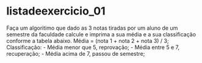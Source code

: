 # listadeexercicio_01
Faça um algoritimo que dado as 3 notas tiradas por um aluno de um semestre da faculdade calcule e imprima a sua média e a sua classificação conforme a tabela abaixo.  Média = (nota 1 + nota 2 + nota 3) / 3;  Classificação: - Média menor que 5, reprovação; - Média entre 5 e 7, recuperação; - Média acima de 7, passou de semestre; 
